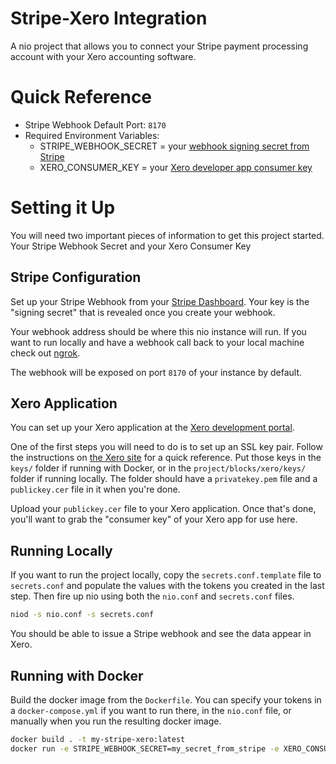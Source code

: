 # Stripe-Xero Integration

A nio project that allows you to connect your Stripe payment processing account with your Xero accounting software.

# Quick Reference

 * Stripe Webhook Default Port: `8170`
 * Required Environment Variables:
    * STRIPE_WEBHOOK_SECRET = your [webhook signing secret from Stripe](https://stripe.com/docs/webhooks#signatures)
	* XERO_CONSUMER_KEY = your [Xero developer app consumer key](https://developer.xero.com/myapps/details?appId=c870ac1f-c0b5-4dc8-ad92-9525a0e6d30f)

# Setting it Up

You will need two important pieces of information to get this project started. Your Stripe Webhook Secret and your Xero Consumer Key

## Stripe Configuration

Set up your Stripe Webhook from your [Stripe Dashboard](https://dashboard.stripe.com/test/webhooks/we_1CVTmyFEcIZuTCgg2Bn3t2n7). Your key is the "signing secret" that is revealed once you create your webhook.

Your webhook address should be where this nio instance will run. If you want to run locally and have a webhook call back to your local machine check out [ngrok](https://ngrok.com/).

The webhook will be exposed on port `8170` of your instance by default.

## Xero Application

You can set up your Xero application at the [Xero development portal](https://developer.xero.com/myapps/details?appId=c870ac1f-c0b5-4dc8-ad92-9525a0e6d30f). 

One of the first steps you will need to do is to set up an SSL key pair. Follow the instructions on [the Xero site](https://developer.xero.com/documentation/api-guides/create-publicprivate-key) for a quick reference. Put those keys in the `keys/` folder if running with Docker, or in the `project/blocks/xero/keys/` folder if running locally. The folder should have a `privatekey.pem` file and a `publickey.cer` file in it when you're done.

Upload your `publickey.cer` file to your Xero application. Once that's done, you'll want to grab the "consumer key" of your Xero app for use here.

## Running Locally

If you want to run the project locally, copy the `secrets.conf.template` file to `secrets.conf` and populate the values with the tokens you created in the last step. Then fire up nio using both the `nio.conf` and `secrets.conf` files.

```bash
niod -s nio.conf -s secrets.conf
```

You should be able to issue a Stripe webhook and see the data appear in Xero.

## Running with Docker

Build the docker image from the `Dockerfile`. You can specify your tokens in a `docker-compose.yml` if you want to run there, in the `nio.conf` file, or manually when you run the resulting docker image.

```bash
docker build . -t my-stripe-xero:latest
docker run -e STRIPE_WEBHOOK_SECRET=my_secret_from_stripe -e XERO_CONSUMER_KEY=my_secret_from_xero -p 8181:8181 -p 8170:8170 -it my-stripe-xero:latest
```
